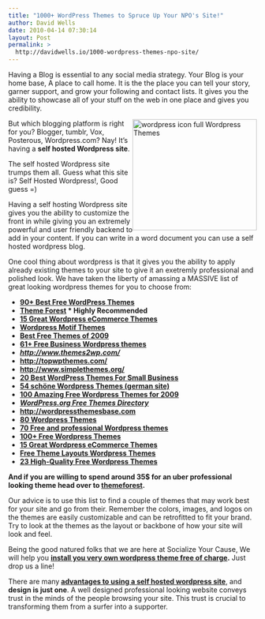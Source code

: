 ```yaml
---
title: "1000+ WordPress Themes to Spruce Up Your NPO's Site!"
author: David Wells
date: 2010-04-14 07:30:14
layout: Post
permalink: >
  http://davidwells.io/1000-wordpress-themes-npo-site/
---
```

Having a Blog is essential to any social media strategy. Your Blog is your home base, A place to call home. It is the the place you can tell your story, garner support, and grow your following and contact lists. It gives you the ability to showcase all of your stuff on the web in one place and gives you credibility.

<img class="alignright" style="display: inline; margin-left: 0px; margin-right: 0px;" title="wordpress icon_full" src="http://www.davidwells.tv/wp-content/uploads/2010/02/wordpress-icon_full.png" alt="wordpress icon full Wordpress Themes" width="252" height="225" align="right" />But which blogging platform is right for you? Blogger, tumblr, Vox, Posterous, Wordpress.com? Nay! It’s having a <strong>self hosted Wordpress site</strong>.

The self hosted Wordpress site trumps them all. Guess what this site is? Self Hosted Wordpress!, Good guess =)
<!--more-->
Having a self hosting Wordpress site gives you the ability to customize the front in while giving you an extremely powerful and user friendly backend to add in your content. If you can write in a word document you can use a self hosted wordpress blog.

One cool thing about wordpress is that it gives you the ability to apply already existing themes to your site to give it an exetremly professional and polished look. We have taken the liberty of amassing a MASSIVE list of great looking wordpress themes for you to choose from:
<ul>
	<li><strong><a href="http://www.levoltz.com/2009/09/19/90-best-free-wordpress-themes/">90+ Best Free WordPress Themes</a></strong></li>
	<li><strong><a href="http://bit.ly/9zTqVX">Theme Forest</a> * Highly Recommended</strong></li>
	<li><strong><a href="http://theroxor.com/2010/01/18/15-great-wordpress-ecommerce-themes/">15 Great Wordpress eCommerce Themes</a></strong></li>
	<li><strong><a href="http://www.wordpressmotif.com">Wordpress Motif Themes</a></strong></li>
	<li><strong><a href="http://webdesignledger.com/freebies/the-best-free-wordpress-themes-of-2009">Best Free Themes of 2009</a></strong></li>
	<li><strong><a href="http://ntt.cc/2008/04/26/over-61-free-business-wordpress-themes.html">61+ Free Business Wordpress themes</a></strong></li>
	<li><strong><em><a href="http://www.themes2wp.com/">http://www.themes2wp.com/</a></em></strong></li>
	<li><strong><a href="http://topwpthemes.com/">http://topwpthemes.com/</a></strong></li>
	<li><strong><a href="http://www.simplethemes.org/">http://www.simplethemes.org/</a></strong></li>
	<li><strong><a href="http://www.bestwpthemes.com/20-best-wordpress-themes-for-small-business/">20 Best WordPress Themes For Small Business</a></strong></li>
	<li><strong><a href="http://www.webmaster-resource.de/25-schone-wordpress-themes.php">54 schöne Wordpress Themes (german site)</a></strong></li>
	<li><strong><a href="http://www.smashingmagazine.com/2009/05/18/100-amazing-free-wordpress-themes-for-2009/">100 Amazing Free Wordpress Themes for 2009</a></strong></li>
	<li><strong><em><a href="http://wordpress.org/extend/themes/">WordPress.org Free Themes Directory</a></em></strong></li>
	<li><strong><a href="http://wordpressthemesbase.com/sorting/downloaded/week">http://wordpressthemesbase.com</a></strong></li>
	<li><strong><a href="http://www.drweb.de/magazin/80-wordpress-themes/">80 Wordpress Themes</a></strong></li>
	<li><strong><a href="http://www.1stwebdesigner.com/wordpress/70-free-and-premium-wordpress-themes/">70 Free and professional Wordpress themes</a></strong></li>
	<li><strong><a href="http://www.smashingmagazine.com/2008/01/08/100-excellent-free-high-quality-wordpress-themes/">100+ Free Wordpress Themes</a></strong></li>
	<li><strong><a href="http://theroxor.com/2010/01/18/15-great-wordpress-ecommerce-themes/">15 Great Wordpress eCommerce Themes</a></strong></li>
	<li><strong><a href="http://www.freethemelayouts.com/">Free Theme Layouts Wordpress Themes</a></strong></li>
	<li><strong><a href="http://www.underworldmagazines.com/23-high-quality-free-wordpress-themes/">23 High-Quality Free Wordpress Themes</a></strong></li>
</ul>
<strong>And if you are willing to spend around 35$ for an uber professional looking theme head over to <a href="http://bit.ly/9PPC3S">themeforest</a>. </strong>

Our advice is to use this list to find a couple of themes that may work best for your site and go from their. Remember the colors, images, and logos on the themes are easily customizable and can be retrofitted to fit your brand. Try to look at the themes as the layout or backbone of how your site will look and feel.

Being the good natured folks that we are here at Socialize Your Cause, We will help you <a href="http://www.socializeyourcause.org/services/free-wordpress-installations/"><strong>install you very own wordpress theme free of charge</strong></a><strong>.</strong> Just drop us a line!

There are many<strong> </strong><a href="http://www.socializeyourcause.org/6-reasons-static-html-bad-nonprofit/blog/"><strong>advantages to using a self hosted wordpress site</strong></a>, and <strong>design is just one</strong>. A well designed professional looking website conveys trust in the minds of the people browsing your site. This trust is crucial to transforming them from a surfer into a supporter.
